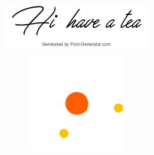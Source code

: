 ###                                                   

<h2 align="center">
  <img src="generatedtext.png" />
</h2>
<p align="center">
  <img src="loading.gif" />
</p>
